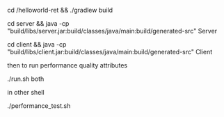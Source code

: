 

cd /helloworld-ret && ./gradlew build

cd server && java -cp "build/libs/server.jar:build/classes/java/main:build/generated-src" Server

cd client && java -cp "build/libs/client.jar:build/classes/java/main:build/generated-src" Client


then to run performance quality attributes

./run.sh both

in other shell 

./performance_test.sh 